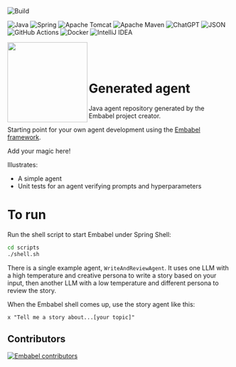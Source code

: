 ![Build](https://github.com/embabel/embabel-agent/actions/workflows/maven.yml/badge.svg)

![Java](https://img.shields.io/badge/java-%23ED8B00.svg?style=for-the-badge&logo=openjdk&logoColor=white)
![Spring](https://img.shields.io/badge/spring-%236DB33F.svg?style=for-the-badge&logo=spring&logoColor=white)
![Apache Tomcat](https://img.shields.io/badge/apache%20tomcat-%23F8DC75.svg?style=for-the-badge&logo=apache-tomcat&logoColor=black)
![Apache Maven](https://img.shields.io/badge/Apache%20Maven-C71A36?style=for-the-badge&logo=Apache%20Maven&logoColor=white)
![ChatGPT](https://img.shields.io/badge/chatGPT-74aa9c?style=for-the-badge&logo=openai&logoColor=white)
![JSON](https://img.shields.io/badge/JSON-000?logo=json&logoColor=fff)
![GitHub Actions](https://img.shields.io/badge/github%20actions-%232671E5.svg?style=for-the-badge&logo=githubactions&logoColor=white)
![Docker](https://img.shields.io/badge/docker-%230db7ed.svg?style=for-the-badge&logo=docker&logoColor=white)
![IntelliJ IDEA](https://img.shields.io/badge/IntelliJIDEA-000000.svg?style=for-the-badge&logo=intellij-idea&logoColor=white)

<img align="left" src="https://github.com/embabel/embabel-agent/blob/main/embabel-agent-api/images/315px-Meister_der_Weltenchronik_001.jpg?raw=true" width="180">

&nbsp;&nbsp;&nbsp;&nbsp;

&nbsp;&nbsp;&nbsp;&nbsp;

# Generated agent

Java agent repository generated by the Embabel project creator.

Starting point for your own agent development using the [Embabel framework](https://github.com/embabel/embabel-agent).

Add your magic here!

Illustrates:

- A simple agent
- Unit tests for an agent verifying prompts and hyperparameters

# To run

Run the shell script to start Embabel under Spring Shell:

```bash
cd scripts
./shell.sh
```

There is a single example agent, `WriteAndReviewAgent`.
It uses one LLM with a high temperature and creative persona to write a story based on your input,
then another LLM with a low temperature and different persona to review the story.

When the Embabel shell comes up, use the story agent like this:

```
x "Tell me a story about...[your topic]"
```

## Contributors

[![Embabel contributors](https://contrib.rocks/image?repo=embabel/java-agent-template)](https://github.com/embabel/java-agent-template/graphs/contributors)

